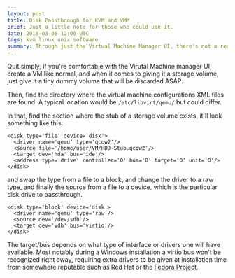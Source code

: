 ```yaml
---
layout: post
title: Disk Passthrough for KVM and VMM
brief: Just a little note for those who could use it.
date: 2018-03-06 12:00 UTC
tags: kvm linux unix software
summary: Through just the Virtual Machine Manager UI, there's not a real way to perform plain disk passthrough to a virtual machine. However, to perform a disk passthrough isn't all that hard with just a tweak to a file.
---
```


Quit simply, if you're comfortable with the Virutal Machine manager UI, create a VM like normal, and when it comes to giving it a storage volume, just give it a tiny dummy volume that will be discarded ASAP.

Then, find the directory where the virtual machine configurations XML files are found. A typical location would be `/etc/libvirt/qemu/` but could differ.

In that, find the section where the stub of a storage volume exists, it'll look something like this:
```
<disk type='file' device='disk'>
  <driver name='qemu' type='qcow2'/>
  <source file='/home/user/VM/HDD-Stub.qcow2'/>
  <target dev='hda' bus='ide'/>
  <address type='drive' controller='0' bus='0' target='0' unit='0'/>
</disk>
```

and swap the type from a file to a block, and change the driver to a raw type, and finally the source from a file to a device, which is the particular disk drive to passthrough.

```
<disk type='block' device='disk'>
  <driver name='qemu' type='raw'/>
  <source dev='/dev/sdb'/>
  <target dev='vdb' bus='virtio'/>
</disk>
```

The target/bus depends on what type of interface or drivers one will have available. Most notably during a Windows installation a virtio bus won't be recognized right away, requiring extra drivers to be given at installation time from somewhere reputable such as Red Hat or the [Fedora Project](https://docs.fedoraproject.org/quick-docs/en-US/creating-windows-virtual-machines-using-virtio-drivers.html).